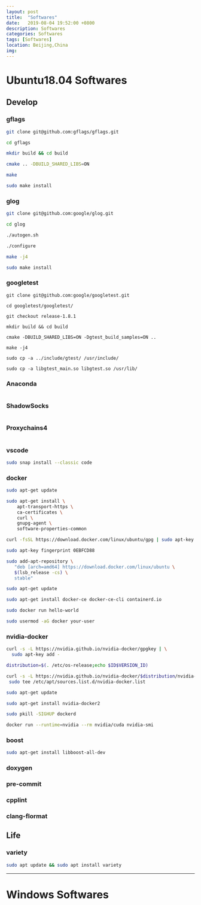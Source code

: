 ```yaml
---
layout: post
title:  "Softwares"
date:   2019-08-04 19:52:00 +0800
description: Softwares
categories: Softwares
tags: [Softwares]
location: Beijing,China
img: 
---
```


# Ubuntu18.04 Softwares

## Develop

### gflags

```bash
git clone git@github.com:gflags/gflags.git

cd gflags

mkdir build && cd build

cmake .. -DBUILD_SHARED_LIBS=ON

make

sudo make install
```

### glog

```bash
git clone git@github.com:google/glog.git

cd glog

./autogen.sh

./configure

make -j4

sudo make install
```

### googletest

```shell
git clone git@github.com:google/googletest.git

cd googletest/googletest/

git checkout release-1.8.1

mkdir build && cd build

cmake -DBUILD_SHARED_LIBS=ON -Dgtest_build_samples=ON ..

make -j4

sudo cp -a ../include/gtest/ /usr/include/

sudo cp -a libgtest_main.so libgtest.so /usr/lib/
```

### Anaconda

```bash
```

### ShadowSocks

```bash
```

### Proxychains4

```bash
```

### vscode

```bash
sudo snap install --classic code
```

### docker

```bash
sudo apt-get update

sudo apt-get install \
    apt-transport-https \
    ca-certificates \
    curl \
    gnupg-agent \
    software-properties-common

curl -fsSL https://download.docker.com/linux/ubuntu/gpg | sudo apt-key add -

sudo apt-key fingerprint 0EBFCD88

sudo add-apt-repository \
   "deb [arch=amd64] https://download.docker.com/linux/ubuntu \
   $(lsb_release -cs) \
   stable"

sudo apt-get update

sudo apt-get install docker-ce docker-ce-cli containerd.io

sudo docker run hello-world

sudo usermod -aG docker your-user
```

### nvidia-docker

```bash
curl -s -L https://nvidia.github.io/nvidia-docker/gpgkey | \
  sudo apt-key add -

distribution=$(. /etc/os-release;echo $ID$VERSION_ID)

curl -s -L https://nvidia.github.io/nvidia-docker/$distribution/nvidia-docker.list | \
 sudo tee /etc/apt/sources.list.d/nvidia-docker.list

sudo apt-get update

sudo apt-get install nvidia-docker2

sudo pkill -SIGHUP dockerd

docker run --runtime=nvidia --rm nvidia/cuda nvidia-smi
```

### boost

```bash
sudo apt-get install libboost-all-dev
```

### doxygen

### pre-commit

### cpplint

### clang-flormat

## Life

### variety

```bash
sudo apt update && sudo apt install variety
```

---

# Windows Softwares

